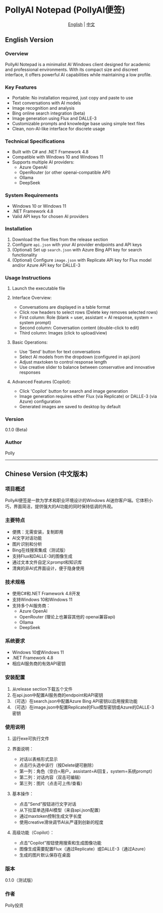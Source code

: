 # PollyAI Notepad (PollyAI便签)

<div align="center">

[English](#english-version) | [中文](#chinese-version)

</div>

<a id="english-version"></a>
## English Version

### Overview
PollyAI Notepad is a minimalist AI Windows client designed for academic and professional environments. With its compact size and discreet interface, it offers powerful AI capabilities while maintaining a low profile.

### Key Features
- Portable: No installation required, just copy and paste to use
- Text conversations with AI models
- Image recognition and analysis
- Bing online search integration (beta)
- Image generation using Flux and DALLE-3
- Customizable prompts and knowledge base using simple text files
- Clean, non-AI-like interface for discrete usage

### Technical Specifications
- Built with C# and .NET Framework 4.8
- Compatible with Windows 10 and Windows 11
- Supports multiple AI providers:
  - Azure OpenAI
  - OpenRouter (or other openai-compatible API)
  - Ollama
  - DeepSeek

### System Requirements
- Windows 10 or Windows 11
- .NET Framework 4.8
- Valid API keys for chosen AI providers

### Installation
1. Download the five files from the release section
2. Configure `api.json` with your AI provider endpoints and API keys
3. (Optional) Set up `search.json` with Azure Bing API key for search functionality
4. (Optional) Configure `image.json` with Replicate API key for Flux model and/or Azure API key for DALLE-3

### Usage Instructions
1. Launch the executable file
2. Interface Overview:
   - Conversations are displayed in a table format
   - Click row headers to select rows (Delete key removes selected rows)
   - First column: Role (blank = user, assistant = AI response, system = system prompt)
   - Second column: Conversation content (double-click to edit)
   - Third column: Images (click to upload/view)

3. Basic Operations:
   - Use 'Send' button for text conversations
   - Select AI models from the dropdown (configured in api.json)
   - Adjust maxtoken to control response length
   - Use creative slider to balance between conservative and innovative responses

4. Advanced Features (Copilot):
   - Click 'Copilot' button for search and image generation
   - Image generation requires either Flux (via Replicate) or DALLE-3 (via Azure) configuration
   - Generated images are saved to desktop by default

### Version
0.1.0 (Beta)

### Author
Polly

---

<a id="chinese-version"></a>
## Chinese Version (中文版本)

### 项目概述
PollyAI便签是一款为学术和职业环境设计的Windows AI迷你客户端。它体积小巧，界面简洁，提供强大的AI功能的同时保持低调的外观。

### 主要特点
- 便携：无需安装，复制即用
- AI文字对话功能
- 图片识别和分析
- Bing在线搜索集成（测试版）
- 支持Flux和DALLE-3的图像生成
- 通过文本文件自定义prompt和知识库
- 清爽的非AI式界面设计，便于隐身使用

### 技术规格
- 使用C#和.NET Framework 4.8开发
- 支持Windows 10和Windows 11
- 支持多个AI服务商：
  - Azure OpenAI
  - OpenRouter (理论上也兼容其他的 openai兼容api)
  - Ollama
  - DeepSeek

### 系统要求
- Windows 10或Windows 11
- .NET Framework 4.8
- 相应AI服务商的有效API密钥

### 安装配置
1. 从release section下载五个文件
2. 在api.json中配置AI服务商的endpoint和API密钥
3. （可选）在search.json中配置Azure Bing API密钥以启用搜索功能
4. （可选）在image.json中配置Replicate的Flux模型密钥或Azure的DALLE-3密钥

### 使用说明
1. 运行exe可执行文件
2. 界面说明：
   - 对话以表格形式显示
   - 点击行头选中该行（按Delete键可删除）
   - 第一列：角色（空白=用户，assistant=AI回复，system=系统prompt）
   - 第二列：对话内容（双击可编辑）
   - 第三列：图片（点击可上传/查看）

3. 基本操作：
   - 点击"Send"按钮进行文字对话
   - 从下拉菜单选择AI模型（来自api.json配置）
   - 通过maxtoken控制生成文字长度
   - 使用creative滑块调节AI从严谨到创新的程度

4. 高级功能（Copilot）：
   - 点击"Copilot"按钮使用搜索和生成图像功能
   - 图像生成需要配置Flux（通过Replicate）或DALLE-3（通过Azure）
   - 生成的图片默认保存在桌面

### 版本
0.1.0（测试版）

### 作者
Polly投资
